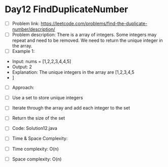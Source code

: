 # Day12 FindDuplicateNumber

- [ ] Problem link: https://leetcode.com/problems/find-the-duplicate-number/description/
- [ ] Problem description: There is a array of integers. Some integers may repeat and need to
be removed. We need to return the  unique integer in the array.
- [ ] Example 1:
- Input: nums = [1,2,2,3,4,4,5]
- Output: 2
- Explanation: The unique integers in the array are [1,2,3,4,5
- ] 
- [ ] Approach:
- [ ] Use a set to store unique integers
- [ ] Iterate through the array and add each integer to the set
- [ ] Return the size of the set

- [ ] Code:
Solution12.java

- [ ] Time & Space Complexity:
- [ ] Time complexity: O(n)
- [ ] Space complexity: O(n)
